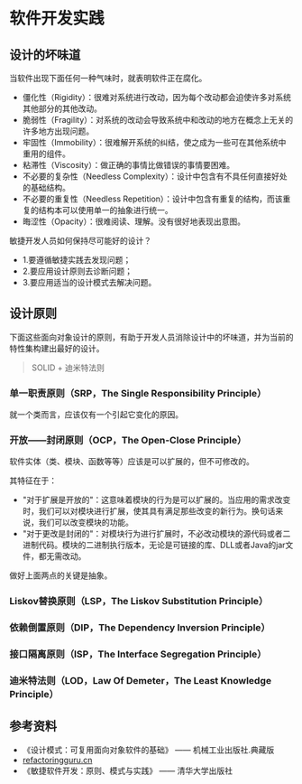 # 软件开发实践

## 设计的坏味道

当软件出现下面任何一种气味时，就表明软件正在腐化。
- 僵化性（Rigidity）：很难对系统进行改动，因为每个改动都会迫使许多对系统其他部分的其他改动。
- 脆弱性（Fragility）：对系统的改动会导致系统中和改动的地方在概念上无关的许多地方出现问题。
- 牢固性（Immobility）：很难解开系统的纠结，使之成为一些可在其他系统中重用的组件。
- 粘滞性（Viscosity）：做正确的事情比做错误的事情要困难。
- 不必要的复杂性（Needless Complexity）：设计中包含有不具任何直接好处的基础结构。
- 不必要的重复性（Needless Repetition）：设计中包含有重复的结构，而该重复的结构本可以使用单一的抽象进行统一。
- 晦涩性（Opacity）：很难阅读、理解。没有很好地表现出意图。

敏捷开发人员如何保持尽可能好的设计？
- 1.要遵循敏捷实践去发现问题；
- 2.要应用设计原则去诊断问题；
- 3.要应用适当的设计模式去解决问题。

## 设计原则

下面这些面向对象设计的原则，有助于开发人员消除设计中的坏味道，并为当前的特性集构建出最好的设计。

> SOLID + 迪米特法则

### 单一职责原则（SRP，The Single Responsibility Principle）

就一个类而言，应该仅有一个引起它变化的原因。

### 开放——封闭原则（OCP，The Open-Close Principle）

软件实体（类、模块、函数等等）应该是可以扩展的，但不可修改的。

其特征在于：
- "对于扩展是开放的"：这意味着模块的行为是可以扩展的。当应用的需求改变时，我们可以对模块进行扩展，使其具有满足那些改变的新行为。换句话来说，我们可以改变模块的功能。
- "对于更改是封闭的"：对模块行为进行扩展时，不必改动模块的源代码或者二进制代码。模块的二进制执行版本，无论是可链接的库、DLL或者Java的jar文件，都无需改动。

做好上面两点的关键是抽象。

### Liskov替换原则（LSP，The Liskov Substitution Principle）
### 依赖倒置原则（DIP，The Dependency Inversion Principle）
### 接口隔离原则（ISP，The Interface Segregation Principle）
### 迪米特法则（LOD，Law Of Demeter，The Least Knowledge Principle）

## 参考资料
- 《设计模式：可复用面向对象软件的基础》 —— 机械工业出版社.典藏版
- [refactoringguru.cn](https://refactoringguru.cn/design-patterns)
- 《敏捷软件开发：原则、模式与实践》 —— 清华大学出版社